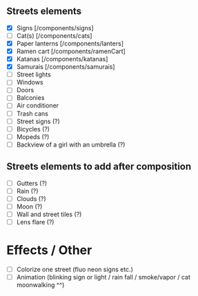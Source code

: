 ## Streets elements
 - [x] Signs [/components/signs]
 - [ ] Cat(s) [/components/cats]
 - [x] Paper lanterns [/components/lanters]
 - [x] Ramen cart [/components/ramenCart]
 - [x] Katanas [/components/katanas]
 - [x] Samurais [/components/samurais]
 - [ ] Street lights
 - [ ] Windows
 - [ ] Doors
 - [ ] Balconies
 - [ ] Air conditioner
 - [ ] Trash cans
 - [ ] Street signs (?)
 - [ ] Bicycles (?)
 - [ ] Mopeds (?)
 - [ ] Backview of a girl with an umbrella (?)

## Streets elements to add after composition
 - [ ] Gutters (?)
 - [ ] Rain (?)
 - [ ] Clouds (?)
 - [ ] Moon (?)
 - [ ] Wall and street tiles (?)
 - [ ] Lens flare (?)

# Effects / Other
 - [ ] Colorize one street (fluo neon signs etc.)
 - [ ] Animation (blinking sign or light / rain fall / smoke/vapor / cat moonwalking ^^)
